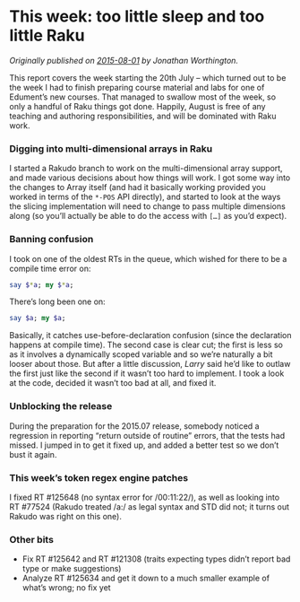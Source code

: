 # This week: too little sleep and too little Raku
    
*Originally published on [2015-08-01](https://6guts.wordpress.com/2015/08/01/368/) by Jonathan Worthington.*

This report covers the week starting the 20th July – which turned out to be the week I had to finish preparing course material and labs for one of Edument’s new courses. That managed to swallow most of the week, so only a handful of Raku things got done. Happily, August is free of any teaching and authoring responsibilities, and will be dominated with Raku work.

### Digging into multi-dimensional arrays in Raku

I started a Rakudo branch to work on the multi-dimensional array support, and made various decisions about how things will work. I got some way into the changes to Array itself (and had it basically working provided you worked in terms of the `*-POS` API directly), and started to look at the ways the slicing implementation will need to change to pass multiple dimensions along (so you’ll actually be able to do the access with `[…]` as you’d expect).

### Banning confusion

I took on one of the oldest RTs in the queue, which wished for there to be a compile time error on:

```` raku
say $*a; my $*a;
````

There’s long been one on:

```` raku
say $a; my $a;
````

Basically, it catches use-before-declaration confusion (since the declaration happens at compile time). The second case is clear cut; the first is less so as it involves a dynamically scoped variable and so we’re naturally a bit looser about those. But after a little discussion, *Larry* said he’d like to outlaw the first just like the second if it wasn’t too hard to implement. I took a look at the code, decided it wasn’t too bad at all, and fixed it.

### Unblocking the release

During the preparation for the 2015.07 release, somebody noticed a regression in reporting “return outside of routine” errors, that the tests had missed. I jumped in to get it fixed up, and added a better test so we don’t bust it again.

### This week’s token regex engine patches

I fixed RT #125648 (no syntax error for /00:11:22/), as well as looking into RT #77524 (Rakudo treated /a:/ as legal syntax and STD did not; it turns out Rakudo was right on this one).

### Other bits

- Fix RT #125642 and RT #121308 (traits expecting types didn’t report bad type or make suggestions)
- Analyze RT #125634 and get it down to a much smaller example of what’s wrong; no fix yet
